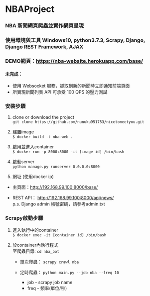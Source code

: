 # NBAProject

### NBA 新聞網頁爬蟲並實作網頁呈現  
### 使用環境與工具 Windows10, python3.7.3, Scrapy, Django, Django REST Framework, AJAX
### DEMO網頁：https://nba-website.herokuapp.com/base/  
#### 未完成：
* 使用 Websocket 服務，抓取到新的新聞時立即通知前端頁面
* 所實現新聞列表 API 可承受 100 QPS 的壓力測試

### 安裝步驟
1. clone or download the project  
`git clone https://github.com/nunuku951753/nicetomeetyou.git `

2. 建置image  
`$ docker build -t nba-web . ` 

3. 啟用並進入container  
`$ docker run -p 8000:8000 -it [image id] /bin/bash `

4. 啟動server  
`python manage.py runserver 0.0.0.0:8000 `

5. 網址 (使用docker ip)  
* 主頁面：http://192.168.99.100:8000/base/

* REST API： http://192.168.99.100:8000/api/news/   
p.s. Django admin 帳號密碼，請參考admin.txt

### Scrapy啟動步驟
1. 進入執行中的container  
`$ docker exec -it [container id] /bin/bash `  

2. 於container內執行程式  
至爬蟲目錄: `cd nba_bot `  
    * 單次爬蟲：
    `scrapy crawl nba `  
      
    * 定時爬蟲：
    `python main.py --job nba --freq 10`
        * job - scrapy job name  
        * freq - 頻率(單位/秒)
